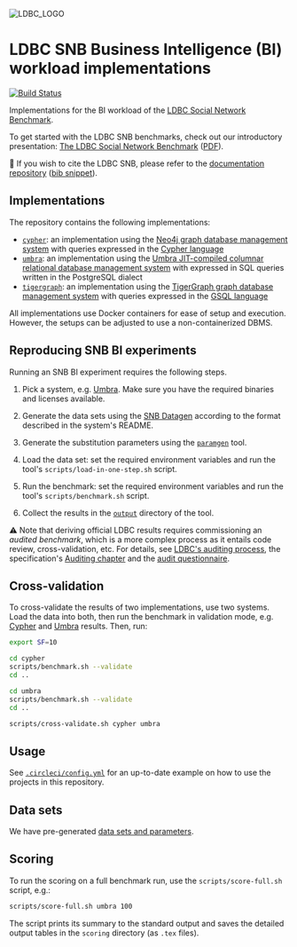 ![LDBC_LOGO](https://raw.githubusercontent.com/wiki/ldbc/ldbc_snb_datagen/images/ldbc-logo.png)

# LDBC SNB Business Intelligence (BI) workload implementations

[![Build Status](https://circleci.com/gh/ldbc/ldbc_snb_bi.svg?style=svg)](https://circleci.com/gh/ldbc/ldbc_snb_bi)

Implementations for the BI workload of the [LDBC Social Network Benchmark](https://ldbcouncil.org/ldbc_snb_docs/ldbc-snb-specification.pdf).

To get started with the LDBC SNB benchmarks, check out our introductory presentation: [The LDBC Social Network Benchmark](https://docs.google.com/presentation/d/1p-nuHarSOKCldZ9iEz__6_V3sJ5kbGWlzZHusudW_Cc/) ([PDF](https://ldbcouncil.org/docs/presentations/ldbc-snb-2021-12.pdf)).

:scroll: If you wish to cite the LDBC SNB, please refer to the [documentation repository](https://github.com/ldbc/ldbc_snb_docs#how-to-cite-ldbc-benchmarks) ([bib snippet](https://github.com/ldbc/ldbc_snb_docs/blob/dev/bib/specification.bib)).

## Implementations

The repository contains the following implementations:

* [`cypher`](cypher/): an implementation using the [Neo4j graph database management system](https://dbdb.io/db/neo4j) with queries expressed in the [Cypher language](https://neo4j.com/developer/cypher/)
* [`umbra`](umbra/): an implementation using the [Umbra JIT-compiled columnar relational database management system](https://dbdb.io/db/umbra) with expressed in SQL queries written in the PostgreSQL dialect
* [`tigergraph`](tigergraph/): an implementation using the [TigerGraph graph database management system](https://dbdb.io/db/tigergraph) with queries expressed in the [GSQL language](https://www.tigergraph.com/gsql/)

All implementations use Docker containers for ease of setup and execution. However, the setups can be adjusted to use a non-containerized DBMS.

## Reproducing SNB BI experiments

Running an SNB BI experiment requires the following steps.

1. Pick a system, e.g. [Umbra](umbra/). Make sure you have the required binaries and licenses available.

1. Generate the data sets using the [SNB Datagen](https://github.com/ldbc/ldbc_snb_datagen_spark/) according to the format described in the system's README.

1. Generate the substitution parameters using the [`paramgen`](paramgen/) tool.

1. Load the data set: set the required environment variables and run the tool's `scripts/load-in-one-step.sh` script.

1. Run the benchmark: set the required environment variables and run the tool's `scripts/benchmark.sh` script.

1. Collect the results in the [`output`](output/) directory of the tool.

:warning:
Note that deriving official LDBC results requires commissioning an _audited benchmark_, which is a more complex process as it entails code review, cross-validation, etc.
For details, see [LDBC's auditing process](https://ldbcouncil.org/docs/ldbc-snb-auditing-process.pdf), the specification's [Auditing chapter](https://ldbcouncil.org/ldbc_snb_docs/ldbc-snb-specification.pdf#chapter.9) and the [audit questionnaire](snb-bi-audit-questionnaire.md).

## Cross-validation

To cross-validate the results of two implementations, use two systems.
Load the data into both, then run the benchmark in validation mode, e.g. [Cypher](cypher/) and [Umbra](umbra/) results.
Then, run:

```bash
export SF=10

cd cypher
scripts/benchmark.sh --validate
cd ..

cd umbra
scripts/benchmark.sh --validate
cd ..

scripts/cross-validate.sh cypher umbra
```

## Usage

See [`.circleci/config.yml`](.circleci/config.yml) for an up-to-date example on how to use the projects in this repository.

## Data sets

We have pre-generated [data sets and parameters](snb-bi-pre-generated-data-sets).

## Scoring

To run the scoring on a full benchmark run, use the `scripts/score-full.sh` script, e.g.:

```bash
scripts/score-full.sh umbra 100
```

The script prints its summary to the standard output and saves the detailed output tables in the `scoring` directory (as `.tex` files).
